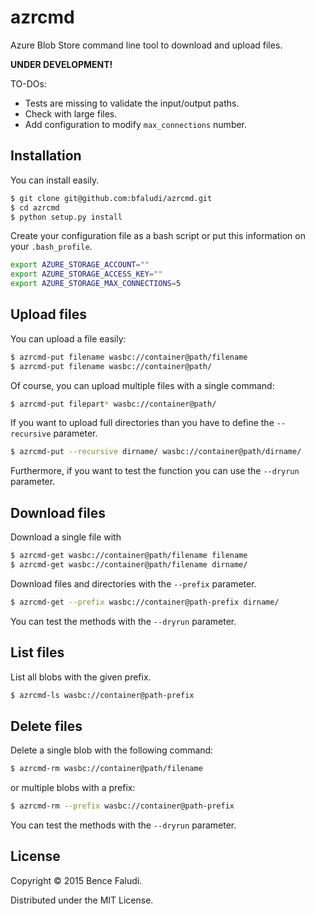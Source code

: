 # azrcmd

Azure Blob Store command line tool to download and upload files.

**UNDER DEVELOPMENT!**

TO-DOs:
- Tests are missing to validate the input/output paths.
- Check with large files.
- Add configuration to modify `max_connections` number.

## Installation

You can install easily.

```bash
$ git clone git@github.com:bfaludi/azrcmd.git
$ cd azrcmd
$ python setup.py install
```

Create your configuration file as a bash script or put this information on your `.bash_profile`.

```sh
export AZURE_STORAGE_ACCOUNT=""
export AZURE_STORAGE_ACCESS_KEY=""
export AZURE_STORAGE_MAX_CONNECTIONS=5
```

## Upload files

You can upload a file easily:

```bash
$ azrcmd-put filename wasbc://container@path/filename
$ azrcmd-put filename wasbc://container@path/
```

Of course, you can upload multiple files with a single command:

```bash
$ azrcmd-put filepart* wasbc://container@path/
```

If you want to upload full directories than you have to define the `--recursive` parameter.

```bash
$ azrcmd-put --recursive dirname/ wasbc://container@path/dirname/
```

Furthermore, if you want to test the function you can use the `--dryrun` parameter.

## Download files

Download a single file with

```bash
$ azrcmd-get wasbc://container@path/filename filename
$ azrcmd-get wasbc://container@path/filename dirname/
```

Download files and directories with the `--prefix` parameter.

```bash
$ azrcmd-get --prefix wasbc://container@path-prefix dirname/
```

You can test the methods with the `--dryrun` parameter.

## List files

List all blobs with the given prefix.

```bash
$ azrcmd-ls wasbc://container@path-prefix
```

## Delete files

Delete a single blob with the following command:

```bash
$ azrcmd-rm wasbc://container@path/filename
```

or multiple blobs with a prefix:

```bash
$ azrcmd-rm --prefix wasbc://container@path-prefix
```

You can test the methods with the `--dryrun` parameter.

## License

Copyright © 2015 Bence Faludi.

Distributed under the MIT License.
